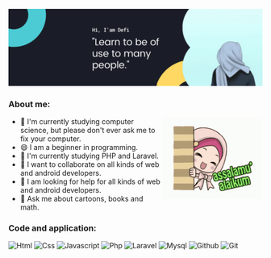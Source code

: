 ![Header image](https://github.com/defitamara/defitamara/blob/main/Assets/Github_Header.png)

### About me:

<img align='right' src='https://github.com/defitamara/defitamara/blob/main/Assets/animasi_salam.gif' width='200"'>

- 🔭 I'm currently studying computer science, but please don't ever ask me to fix your computer.
- 😄 I am a beginner in programming.
- 🌱 I'm currently studying PHP and Laravel.
- 👯 I want to collaborate on all kinds of web and android developers.
- 🤔 I am looking for help for all kinds of web and android developers.
- 💬 Ask me about cartoons, books and math.

### Code and application:

<p>
  <img alt="Html" src="https://img.shields.io/badge/-html-E34F26?logo=html5&logoColor=white&style=flat-square" />
  <img alt="Css" src="https://img.shields.io/badge/-css-1572B6?logo=css3&logoColor=white&style=flat-square" />
  <img alt="Javascript" src="https://img.shields.io/badge/-Javascript-FFEA33?logo=javascript&logoColor=black&style=flat-square" />
  <img alt="Php" src="https://img.shields.io/badge/-php-777BB4?logo=php&logoColor=white&style=flat-square" />
  <img alt="Laravel" src="https://img.shields.io/badge/-Laravel-bd0826?logo=laravel&logoColor=white&style=flat-square" />
  <img alt="Mysql" src="https://img.shields.io/badge/-Mysql-9C27B0?style=flat-square&logo=mysql&logoColor=white" />
  <img alt="Github" src="https://img.shields.io/badge/-Github-2088FF?style=flat-square&logo=github&logoColor=white" />
  <img alt="Git" src="https://img.shields.io/badge/-Git-F05032?style=flat-square&logo=git&logoColor=white" />
</p>

